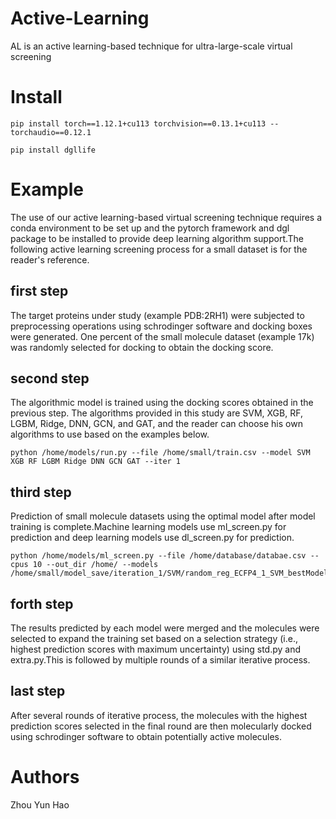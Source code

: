 # Active-Learning
AL is an active learning-based technique for ultra-large-scale virtual screening
# Install
```
pip install torch==1.12.1+cu113 torchvision==0.13.1+cu113 --torchaudio==0.12.1
```
```
pip install dgllife
```
# Example
The use of our active learning-based virtual screening technique requires a conda environment to be set up and the pytorch framework and dgl package to be installed to provide deep learning algorithm support.The following active learning screening process for a small dataset is for the reader's reference.
## first step
The target proteins under study (example PDB:2RH1) were subjected to preprocessing operations using schrodinger software and docking boxes were generated. One percent of the small molecule dataset (example 17k) was randomly selected for docking to obtain the docking score.
## second step
The algorithmic model is trained using the docking scores obtained in the previous step.
The algorithms provided in this study are SVM, XGB, RF, LGBM, Ridge, DNN, GCN, and GAT, and the reader can choose his own algorithms to use based on the examples below.
```
python /home/models/run.py --file /home/small/train.csv --model SVM XGB RF LGBM Ridge DNN GCN GAT --iter 1
```
## third step
Prediction of small molecule datasets using the optimal model after model training is complete.Machine learning models use ml_screen.py for prediction and deep learning models use dl_screen.py for prediction.
```
python /home/models/ml_screen.py --file /home/database/databae.csv --cpus 10 --out_dir /home/ --models /home/small/model_save/iteration_1/SVM/random_reg_ECFP4_1_SVM_bestModel.pkl
```
## forth step
The results predicted by each model were merged and the molecules were selected to expand the training set based on a selection strategy (i.e., highest prediction scores with maximum uncertainty) using std.py and extra.py.This is followed by multiple rounds of a similar iterative process.
## last step
After several rounds of iterative process, the molecules with the highest prediction scores selected in the final round are then molecularly docked using schrodinger software to obtain potentially active molecules.
# Authors
Zhou Yun Hao
